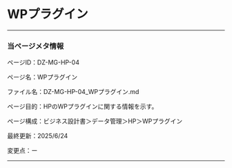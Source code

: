 # WPプラグイン

---

### 当ページメタ情報

ページID：DZ-MG-HP-04

ページ名：WPプラグイン

ファイル名：DZ-MG-HP-04_WPプラグイン.md

ページ目的：HPのWPプラグインに関する情報を示す。

ページ構成：ビジネス設計書＞データ管理＞HP＞WPプラグイン

最終更新：2025/6/24

変更点：ー

---
